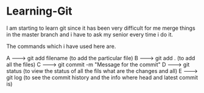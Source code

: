 # Learning-Git

I am starting to learn git since it has been very difficult for me merge things in the master branch and i have to ask my senior every time i do it. 


The commands which i have used here are. 

A ---> git add filename  (to add the particular file)
B ---> git add .  (to add all the files)
C ---> git commit -m "Message for the commit"
D ---> git status (to view the status of all the fils what are the changes and all)
E ---> git log  (to see the commit history and the info where head and latest commit is)


